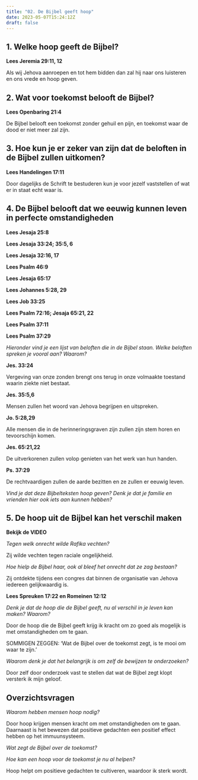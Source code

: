 ```yaml
---
title: "02. De Bijbel geeft hoop"
date: 2023-05-07T15:24:12Z
draft: false
---
```


## 1. Welke hoop geeft de Bijbel?

**Lees Jeremia 29:11, 12**

Als wij Jehova aanroepen en tot hem bidden dan zal hij naar ons luisteren en ons vrede en hoop geven.

## 2. Wat voor toekomst belooft de Bijbel?

**Lees Openbaring 21:4**

De Bijbel belooft een toekomst zonder gehuil en pijn, en toekomst waar de dood er niet meer zal zijn.

## 3. Hoe kun je er zeker van zijn dat de beloften in de Bijbel zullen uitkomen?

**Lees Handelingen 17:11**

Door dagelijks de Schrift te bestuderen kun je voor jezelf vaststellen of wat er in staat echt waar is.

## 4. De Bijbel belooft dat we eeuwig kunnen leven in perfecte omstandigheden

**Lees Jesaja 25:8**

**Lees Jesaja 33:24; 35:5, 6**

**Lees Jesaja 32:16, 17**

**Lees Psalm 46:9**

**Lees Jesaja 65:17**

**Lees Johannes 5:28, 29**

**Lees Job 33:25**

**Lees Psalm 72:16; Jesaja 65:21, 22**

**Lees Psalm 37:11**

**Lees Psalm 37:29**

_Hieronder vind je een lijst van beloften die in de Bijbel staan. Welke beloften spreken je vooral aan? Waarom?_

**Jes. 33:24**

Vergeving van onze zonden brengt ons terug in onze volmaakte toestand waarin ziekte niet bestaat.

**Jes. 35:5,6**

Mensen zullen het woord van Jehova begrijpen en uitspreken.

**Jo. 5:28,29**

Alle mensen die in de herinneringsgraven zijn zullen zijn stem horen en tevoorschijn komen.

**Jes. 65:21,22**

De uitverkorenen zullen volop genieten van het werk van hun handen.

**Ps. 37:29**

De rechtvaardigen zullen de aarde bezitten en ze zullen er eeuwig leven.

_Vind je dat deze Bijbelteksten hoop geven? Denk je dat je familie en vrienden hier ook iets aan kunnen hebben?_

## 5. De hoop uit de Bijbel kan het verschil maken

**Bekijk de VIDEO**

_Tegen welk onrecht wilde Rafika vechten?_

Zij wilde vechten tegen raciale ongelijkheid.

_Hoe hielp de Bijbel haar, ook al bleef het onrecht dat ze zag bestaan?_

Zij ontdekte tijdens een congres dat binnen de organisatie van Jehova iedereen gelijkwaardig is.

**Lees Spreuken 17:22 en Romeinen 12:12**

_Denk je dat de hoop die de Bijbel geeft, nu al verschil in je leven kan maken? Waarom?_

Door de hoop die de Bijbel geeft krijg ik kracht om zo goed als mogelijk is met omstandigheden om te gaan.

SOMMIGEN ZEGGEN: ‘Wat de Bijbel over de toekomst zegt, is te mooi om waar te zijn.’

_Waarom denk je dat het belangrijk is om zelf de bewijzen te onderzoeken?_

Door zelf door onderzoek vast te stellen dat wat de Bijbel zegt klopt versterk ik mijn geloof.

## Overzichtsvragen

_Waarom hebben mensen hoop nodig?_

Door hoop krijgen mensen kracht om met omstandigheden om te gaan. Daarnaast is het bewezen dat positieve gedachten
een positief effect hebben op het immuunsysteem.

_Wat zegt de Bijbel over de toekomst?_

_Hoe kan een hoop voor de toekomst je nu al helpen?_

Hoop helpt om positieve gedachten te cultiveren, waardoor ik sterk wordt.
